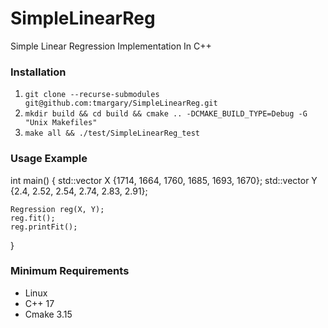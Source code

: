 # SimpleLinearReg
Simple Linear Regression Implementation In C++

### Installation
1. `git clone --recurse-submodules git@github.com:tmargary/SimpleLinearReg.git`
2. `mkdir build && cd build && cmake .. -DCMAKE_BUILD_TYPE=Debug -G "Unix Makefiles"`
3. `make all && ./test/SimpleLinearReg_test`

### Usage Example
int main()
{
    std::vector<double> X {1714, 1664, 1760, 1685, 1693, 1670};
    std::vector<double> Y {2.4, 2.52, 2.54, 2.74, 2.83, 2.91};

    Regression reg(X, Y);
    reg.fit();
    reg.printFit();
}

### Minimum Requirements
- Linux
- C++ 17
- Cmake 3.15
